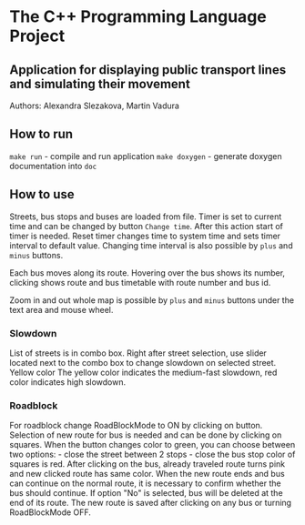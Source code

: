 # The C++ Programming Language Project

## Application for displaying public transport lines and simulating their movement
Authors: Alexandra Slezakova, Martin Vadura

## How to run
`make run` - compile and run application
`make doxygen` - generate doxygen documentation into `doc`

## How to use
Streets, bus stops and buses are loaded from file. Timer is set to current time and can be changed by button `Change time`.
After this action start of timer is needed. Reset timer changes time to system time and sets timer interval to default value.
Changing time interval is also possible by `plus` and `minus` buttons.

Each bus moves along its route. Hovering over the bus shows its number, clicking shows route and bus timetable
with route number and bus id.

Zoom in and out whole map is possible by `plus` and `minus` buttons under the text area and mouse wheel.

### Slowdown
List of streets is in combo box. Right after street selection, use slider located next to the combo box
to change slowdown on selected street. Yellow color The yellow color indicates the medium-fast slowdown,
red color indicates high slowdown.

### Roadblock
For roadblock change RoadBlockMode to ON by clicking on button. Selection of new route for bus is needed and can be done 
by clicking on squares.
When the button changes color to green, you can choose between two options:
    - close the street between 2 stops
    - close the bus stop
color of squares is red.
After clicking on the bus, already traveled route turns pink and new clicked route has same color. When the new route ends 
and bus can continue on the normal route, it is necessary to confirm whether the bus should continue. If option "No" is selected,
bus will be deleted at the end of its route.
The new route is saved after clicking on any bus or turning RoadBlockMode OFF. 
